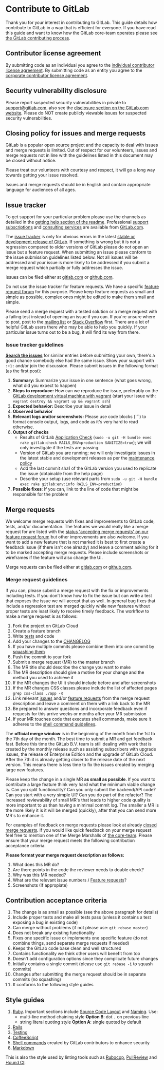 # Contribute to GitLab

Thank you for your interest in contributing to GitLab.
This guide details how contribute to GitLab in a way that is efficient for everyone.
If you have read this guide and want to know how the GitLab core-team operates please see [the GitLab contributing process](PROCESS.md).

## Contributor license agreement

By submitting code as an individual you agree to the [individual contributor license agreement](doc/legal/individual_contributor_license_agreement.md). By submitting code as an entity you agree to the [corporate contributor license agreement](doc/legal/corporate_contributor_license_agreement.md).

## Security vulnerability disclosure

Please report suspected security vulnerabilities in private to support@gitlab.com, also see the [disclosure section on the GitLab.com website](http://www.gitlab.com/disclosure/). Please do NOT create publicly viewable issues for suspected security vulnerabilities.

## Closing policy for issues and merge requests

GitLab is a popular open source project and the capacity to deal with issues and merge requests is limited. Out of respect for our volunteers, issues and merge requests not in line with the guidelines listed in this document may be closed without notice.

Please treat our volunteers with courtesy and respect, it will go a long way towards getting your issue resolved.

Issues and merge requests should be in English and contain appropriate language for audiences of all ages.

## Issue tracker

To get support for your particular problem please use the channels as detailed in the [getting help section of the readme](https://gitlab.com/gitlab-org/gitlab-ce/blob/master/README.md#getting-help). Professional [support subscriptions](http://www.gitlab.com/subscription/) and [consulting services](http://www.gitlab.com/consultancy/) are available from [GitLab.com](http://www.gitlab.com/).

The [issue tracker](https://gitlab.com/gitlab-org/gitlab-ce/issues) is only for obvious errors in the latest [stable or development release of GitLab](MAINTENANCE.md). If something is wrong but it is not a regression compared to older versions of GitLab please do not open an issue but a feature request. When submitting an issue please conform to the issue submission guidelines listed below. Not all issues will be addressed and your issue is more likely to be addressed if you submit a merge request which partially or fully addresses the issue.

Issues can be filed either at [gitlab.com](https://gitlab.com/gitlab-org/gitlab-ce/issues) or [github.com](https://github.com/gitlabhq/gitlabhq/issues).

Do not use the issue tracker for feature requests. We have a specific [feature request forum](http://feedback.gitlab.com) for this purpose. Please keep feature requests as small and simple as possible, complex ones might be edited to make them small and simple.

Please send a merge request with a tested solution or a merge request with a failing test instead of opening an issue if you can. If you're unsure where to post, post to the [mailing list](https://groups.google.com/forum/#!forum/gitlabhq) or [Stack Overflow](http://stackoverflow.com/questions/tagged/gitlab) first. There are a lot of helpful GitLab users there who may be able to help you quickly. If your particular issue turns out to be a bug, it will find its way from there.

### Issue tracker guidelines

**[Search the issues](https://gitlab.com/gitlab-org/gitlab-ce/issues)** for similar entries before submitting your own, there's a good chance somebody else had the same issue. Show your support with `:+1:` and/or join the discussion. Please submit issues in the following format (as the first post):

1. **Summary:** Summarize your issue in one sentence (what goes wrong, what did you expect to happen)
1. **Steps to reproduce:** How can we reproduce the issue, preferably on the [GitLab development virtual machine with vagrant](https://gitlab.com/gitlab-org/cookbook-gitlab/blob/master/doc/development.md) (start your issue with: `vagrant destroy && vagrant up && vagrant ssh`)
1. **Expected behavior:** Describe your issue in detail
1. **Observed behavior**
1. **Relevant logs and/or screenshots:** Please use code blocks (\`\`\`) to format console output, logs, and code as it's very hard to read otherwise.
1. **Output of checks**
    * Results of GitLab [Application Check](doc/install/installation.md#check-application-status) (`sudo -u git -H bundle exec rake gitlab:check RAILS_ENV=production SANITIZE=true`); we will only investigate if the tests are passing
    * Version of GitLab you are running; we will only investigate issues in the latest stable and development releases as per the [maintenance policy](MAINTENANCE.md)
    * Add the last commit sha1 of the GitLab version you used to replicate the issue (obtainable from the help page)
    * Describe your setup (use relevant parts from `sudo -u git -H bundle exec rake gitlab:env:info RAILS_ENV=production`)
1. **Possible fixes**: If you can, link to the line of code that might be responsible for the problem

## Merge requests

We welcome merge requests with fixes and improvements to GitLab code, tests, and/or documentation. The features we would really like a merge request for are listed with the [status 'accepting merge requests' on our feature request forum](http://feedback.gitlab.com/forums/176466-general/status/796455) but other improvements are also welcome. If you want to add a new feature that is not marked it is best to first create a feedback issue (if there isn't one already) and leave a comment asking for it to be marked accepting merge requests. Please include screenshots or wireframes if the feature will also change the UI.

Merge requests can be filed either at [gitlab.com](https://gitlab.com/gitlab-org/gitlab-ce/merge_requests) or [github.com](https://github.com/gitlabhq/gitlabhq/pulls).

### Merge request guidelines

If you can, please submit a merge request with the fix or improvements including tests. If you don't know how to fix the issue but can write a test that exposes the issue we will accept that as well. In general bug fixes that include a regression test are merged quickly while new features without proper tests are least likely to receive timely feedback. The workflow to make a merge request is as follows:

1. Fork the project on GitLab Cloud
1. Create a feature branch
1. Write [tests](README.md#run-the-tests) and code
1. Add your changes to the [CHANGELOG](CHANGELOG)
1. If you have multiple commits please combine them into one commit by [squashing them](http://git-scm.com/book/en/Git-Tools-Rewriting-History#Squashing-Commits)
1. Push the commit to your fork
1. Submit a merge request (MR) to the master branch
1. The MR title should describe the change you want to make
1. The MR description should give a motive for your change and the method you used to achieve it
1. If the MR changes the UI it should include before and after screenshots
1. If the MR changes CSS classes please include the list of affected pages `grep css-class ./app -R`
1. Link relevant [issues](https://gitlab.com/gitlab-org/gitlab-ce/issues) and/or [feature requests](http://feedback.gitlab.com/) from the merge request description and leave a comment on them with a link back to the MR
1. Be prepared to answer questions and incorporate feedback even if requests for this arrive weeks or months after your MR submission
1. If your MR touches code that executes shell commands, make sure it adheres to the [shell command guidelines](    doc/development/shell_commands.md).

The **official merge window** is in the beginning of the month from the 1st to the 7th day of the month. The best time to submit a MR and get feedback fast. Before this time the GitLab B.V. team is still dealing with work that is created by the monthly release such as assisting subscribers with upgrade issues, the release of Enterprise Edition and the upgrade of GitLab Cloud. After the 7th it is already getting closer to the release date of the next version. This means there is less time to fix the issues created by merging large new features.

Please keep the change in a single MR **as small as possible**. If you want to contribute a large feature think very hard what the minimum viable change is. Can you split functionality? Can you only submit the backend/API code? Can you start with a very simple UI? Can you do part of the refactor? The increased reviewability of small MR's that leads to higher code quality is more important to us than having a mimimal commit log. The smaller a MR is the more likely it is it will be merged (quickly), after that you can send more MR's to enhance it.

For examples of feedback on merge requests please look at already [closed merge requests](https://gitlab.com/gitlab-org/gitlab-ce/merge_requests?assignee_id=&label_name=&milestone_id=&scope=&sort=&state=closed). If you would like quick feedback on your merge request feel free to mention one of the Merge Marshalls of [the core-team](https://about.gitlab.com/core-team/). Please ensure that your merge request meets the following contribution acceptance criteria.

**Please format your merge request description as follows:**

1. What does this MR do?
1. Are there points in the code the reviewer needs to double check?
1. Why was this MR needed?
1. What are the relevant issue numbers / [Feature requests](http://feedback.gitlab.com/)?
1. Screenshots (If appropiate)

## Contribution acceptance criteria

1. The change is as small as possible (see the above paragraph for details)
1. Include proper tests and make all tests pass (unless it contains a test exposing a bug in existing code)
1. Can merge without problems (if not please use: `git rebase master`)
1. Does not break any existing functionality
1. Fixes one specific issue or implements one specific feature (do not combine things, send separate merge requests if needed)
1. Keeps the GitLab code base clean and well structured
1. Contains functionality we think other users will benefit from too
1. Doesn't add configuration options since they complicate future changes
1. Initially contains a single commit (please use `git rebase -i` to squash commits)
1. Changes after submitting the merge request should be in separate commits (no squashing)
1. It conforms to the following style guides

## Style guides

1.  [Ruby](https://github.com/bbatsov/ruby-style-guide).
    Important sections include [Source Code Layout](https://github.com/bbatsov/ruby-style-guide#source-code-layout)
    and [Naming](https://github.com/bbatsov/ruby-style-guide#naming). Use:
    - multi-line method chaining style **Option B**: dot `.` on previous line
    - string literal quoting style **Option A**: single quoted by default
1.  [Rails](https://github.com/bbatsov/rails-style-guide)
1.  [Testing](https://github.com/thoughtbot/guides/tree/master/style#testing)
1.  [CoffeeScript](https://github.com/thoughtbot/guides/tree/master/style#coffeescript)
1.  [Shell commands](doc/development/shell_commands.md) created by GitLab contributors to enhance security
1.  [Markdown](http://www.cirosantilli.com/markdown-styleguide)

This is also the style used by linting tools such as [Rubocop](https://github.com/bbatsov/rubocop), [PullReview](https://www.pullreview.com/) and [Hound CI](https://houndci.com).
